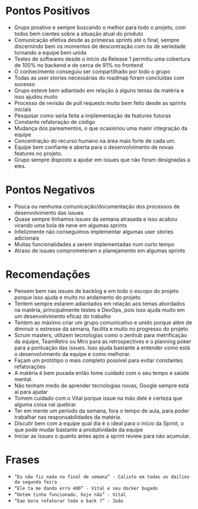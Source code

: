 # Pontos Positivos
- Grupo proativo e sempre buscando o melhor para todo o projeto, com todos bem cientes sobre a situação atual do produto
- Comunicação efetiva desde as primeiras sprints até o final, sempre discernindo bem os momentos de descontração com os de seriedade tornando a equipe bem unida
- Testes de softwares desde o início da Release 1 permitiu uma cobertura de 100% no backend e de cerca de 91% no frontend
- O conhecimento conseguiu ser compartilhado por todo o grupo
- Todas as user stories necessárias do roadmap foram concluídas com sucesso
- Grupo esteve bem adiantado em relação à alguns temas da matéria e isso ajudou muito
- Processo de revisão de pull requests muito bem feito desde as sprints iniciais
- Pesquisar como seria feita a implementação de features futuras
- Constante refatoração de código
- Mudança dos pareamentos, o que ocasionou uma maior integração da equipe
- Concentração do recurso humano na área mais forte de cada um.
- Equipe bem confiante e aberta para o desenvolvimento de novas features no projeto.
- Grupo sempre disposto a  ajudar em issues que não foram designadas a eles.

# Pontos Negativos
- Pouca ou nenhuma comunicação/documentação dos processos de desenvolvimento das issues
- Quase sempre tínhamos issues da semana atrasada e isso acabou virando uma bola de neve em algumas sprints
- Infelizmente não conseguimos implementar algumas user stories adicionais
- Muitas funcionalidades a serem implementadas num curto tempo
- Atraso de issues comprometeram o planejamento em algumas sprints

# Recomendações
- Pensem bem nas issues de backlog e em todo o escopo do projeto porque isso ajuda e muito no andamento do projeto
- Tentem sempre estarem adiantados em relação aos temas abordados na matéria, principalmente testes e DevOps, pois isso ajuda muito em um desenvolvimento eficaz do trabalho
- Tentem ao máximo criar um grupo comunicativo e unido porque além de diminuir o estresse da semana, facilita e muito no progresso do projeto
- Scrum masters, utilizem tecnologias como o zenhub para metrificação da equipe, TeamRetro ou Miro para as retrospectives e o planning poker para a pontuação das issues. Isso ajuda bastante a entender como está o desenvolvimento da equipe e como melhorar.
- Façam um protótipo o mais completo possível para evitar constantes refatorações
- A matéria é bem puxada então tome cuidado com o seu tempo e saúde mental.
- Não tenham medo de aprender tecnologias novas, Google sempre está aí para ajudar
- Tomem cuidado com o Vital porque issue na mão dele é certeza que alguma coisa vai quebrar
- Ter em mente um período da semana, fora o tempo de aula, para poder trabalhar nas responsabilidades da matéria.
- Discutir bem com a equipe qual dia é o ideal para o início da Sprint, o que pode mudar bastante a produtividade da equipe
- Iniciar as issues o quanto antes após a sprint review para não acumular.

# Frases
- `“Eu não fiz nada no final de semana” - Calixto em todas as dailies da segunda feira`
- `“Ele ta me dando erro 400” - Vital e seu docker bugado`
- `“Ontem tinha funcionado, hoje não” - Vital`
- `“Eae bora refatorar todo o back ?” - João`
